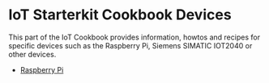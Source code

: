 # IoT Starterkit Cookbook Devices

This part of the IoT Cookbook provides information, howtos and recipes for specific devices such as the Raspberry Pi, Siemens SIMATIC IOT2040 or other devices.

* [Raspberry Pi](pi)
